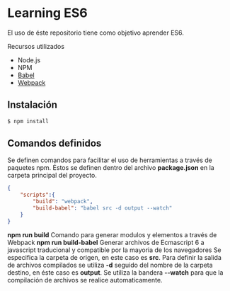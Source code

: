 ﻿# Learning ES6
El uso de éste repositorio tiene como objetivo aprender ES6.

Recursos utilizados
* Node.js
* NPM
* [Babel](https://babeljs.io/docs/en/usage#overview)
* [Webpack](https://webpack.js.org/)

## Instalación
```bash
$ npm install
```

## Comandos definidos
Se definen comandos para facilitar el uso de herramientas a través de paquetes npm. Éstos se definen dentro del archivo **package.json** en la carpeta principal del proyecto.
```json
{
    "scripts":{
    	"build": "webpack",
  	    "build-babel": "babel src -d output --watch"
    }
}
```
**npm run build**
Comando para generar modulos y elementos a través de Webpack
**npm run build-babel**
Generar archivos de Ecmascript 6 a javascript traducional y compatible por la mayoria de los navegadores
Se especifica la carpeta de origen, en este caso es **src**.
Para definir la salida de archivos compilados se utiliza **-d** seguido del nombre de la carpeta destino, en éste caso es  **output**.
Se utiliza la bandera **--watch** para que la compilación de archivos se realice automaticamente.
